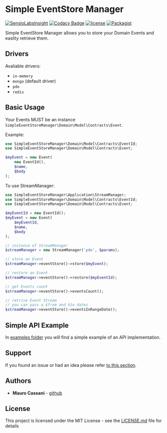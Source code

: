 # Simple EventStore Manager

[![SensioLabsInsight](https://insight.sensiolabs.com/projects/5bf086af-e45e-48f6-98dd-b7d5ea074130/mini.png)](https://insight.sensiolabs.com/projects/5bf086af-e45e-48f6-98dd-b7d5ea074130)
[![Codacy Badge](https://api.codacy.com/project/badge/Grade/ad9fb8b8c1304a149a8507926a03d44b)](https://www.codacy.com/app/mauretto78/simple-event-store-manager?utm_source=github.com&amp;utm_medium=referral&amp;utm_content=mauretto78/simple-event-store-manager&amp;utm_campaign=Badge_Grade)
[![license](https://img.shields.io/github/license/mauretto78/simple-event-store-manager.svg)]()
[![Packagist](https://img.shields.io/packagist/v/mauretto78/simple-event-store-manager.svg)]()

Simple EventStore Manager allows you to store your Domain Events and easlity retrieve them.

## Drivers

Avaliable drivers:

* `in-memory` 
* `mongo` (default driver) 
* `pdo` 
* `redis` 

## Basic Usage

Your Events MUST be an instance `SimpleEventStoreManager\Domain\Model\Contracts\Event`.

Example:

```php
use SimpleEventStoreManager\Domain\Model\Contracts\EventId;
use SimpleEventStoreManager\Domain\Model\Contracts\Event;

$myEvent = new Event(
    new EventId(),
    $name,
    $body
);

```

To use StreamManager:

```php
use SimpleEventStoreManager\Application\StreamManager;
use SimpleEventStoreManager\Domain\Model\Contracts\EventId;
use SimpleEventStoreManager\Domain\Model\Contracts\Event;

$myEventId = new EventId();
$myEvent = new Event(
    $myEventId,
    $name,
    $body
);

// instance of StreamManager
$streamManager = new StreamManager('pdo', $params);

// store an Event
$streamManager->eventStore()->store($myEvent);

// restore an Event
$streamManager->eventStore()->restore($myEventId);

// get Events count
$streamManager->eventStore()->eventsCount();

// retrive Event Stream
// you can pass a $from and $to dates
$streamManager->eventStore()->eventsInRangeDate();

```

## Simple API Example

In [examples folder](https://github.com/mauretto78/simple-event-store-manager/tree/master/examples) you will find a simple example of an API implementation.

## Support

If you found an issue or had an idea please refer [to this section](https://github.com/mauretto78/simple-event-store-manager/issues).

## Authors

* **Mauro Cassani** - [github](https://github.com/mauretto78)

## License

This project is licensed under the MIT License - see the [LICENSE.md](LICENSE.md) file for details
